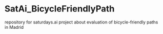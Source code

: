 # SatAi_BicycleFriendlyPath
repository for saturdays.ai project about evaluation of bicycle-friendly paths in Madrid
